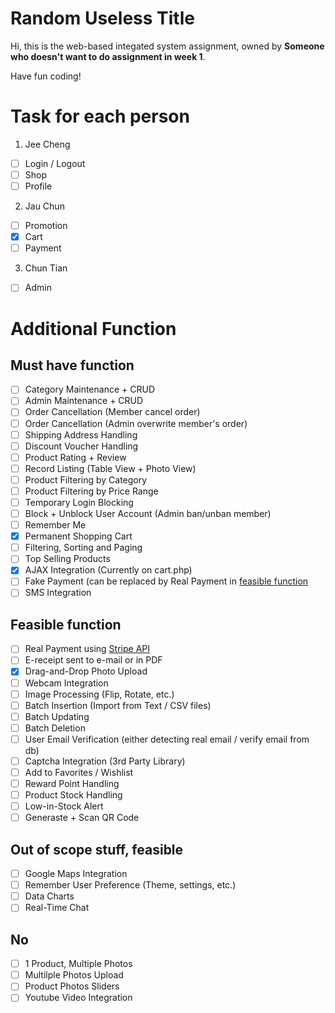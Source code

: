 # Random Useless Title
Hi, this is the web-based integated system assignment, owned by **Someone who doesn't want to do assignment in week 1**. 

Have fun coding!

# Task for each person

1. Jee Cheng
  - [ ] Login / Logout
  - [ ] Shop
  - [ ] Profile

2. Jau Chun
  - [ ] Promotion
  - [x] Cart
  - [ ] Payment

3. Chun Tian
  - [ ] Admin

# Additional Function

## Must have function
  - [ ] Category Maintenance + CRUD
  - [ ] Admin Maintenance + CRUD
  - [ ] Order Cancellation (Member cancel order)
  - [ ] Order Cancellation (Admin overwrite member's order)
  - [ ] Shipping Address Handling
  - [ ] Discount Voucher Handling
  - [ ] Product Rating + Review
  - [ ] Record Listing (Table View + Photo View)
  - [ ] Product Filtering by Category
  - [ ] Product Filtering by Price Range
  - [ ] Temporary Login Blocking
  - [ ] Block + Unblock User Account (Admin ban/unban member)
  - [ ] Remember Me
  - [x] Permanent Shopping Cart
  - [ ] Filtering, Sorting and Paging
  - [ ] Top Selling Products
  - [x] AJAX Integration (Currently on cart.php)
  - [ ] Fake Payment (can be replaced by Real Payment in [feasible function](#feasible-function)
  - [ ] SMS Integration

## Feasible function
  - [ ] Real Payment using [Stripe API](stripe.com)
  - [ ] E-receipt sent to e-mail or in PDF
  - [x] Drag-and-Drop Photo Upload
  - [ ] Webcam Integration
  - [ ] Image Processing (Flip, Rotate, etc.)
  - [ ] Batch Insertion (Import from Text / CSV files)
  - [ ] Batch Updating
  - [ ] Batch Deletion
  - [ ] User Email Verification (either detecting real email / verify email from db)
  - [ ] Captcha Integration (3rd Party Library)
  - [ ] Add to Favorites / Wishlist
  - [ ] Reward Point Handling
  - [ ] Product Stock Handling
  - [ ] Low-in-Stock Alert
  - [ ] Generaste + Scan QR Code

## Out of scope stuff, feasible
  - [ ] Google Maps Integration
  - [ ] Remember User Preference (Theme, settings, etc.)
  - [ ] Data Charts
  - [ ] Real-Time Chat

## No
  - [ ] 1 Product, Multiple Photos
  - [ ] Multilple Photos Upload
  - [ ] Product Photos Sliders
  - [ ] Youtube Video Integration
